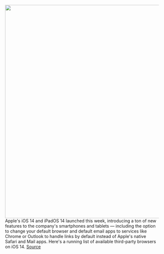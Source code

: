 <img src='https://cdn.vox-cdn.com/thumbor/zJx14u4Ap1VaLvcNSwTrUzJ14lc=/0x0:2040x1360/1200x800/filters:focal(857x517:1183x843)/cdn.vox-cdn.com/uploads/chorus_image/image/67431401/ios_14_dbohn.0.jpg' width='700px' /><br/>
Apple's iOS 14 and iPadOS 14 launched this week, introducing a ton of new features to the company's smartphones and tablets — including the option to change your default browser and default email apps to services like Chrome or Outlook to handle links by default instead of Apple's native Safari and Mail apps. Here's a running list of available third-party browsers on iOS 14.
<a href='https://www.theverge.com/21445442/apple-ios-14-default-email-apps-how-to'> Source <a/>